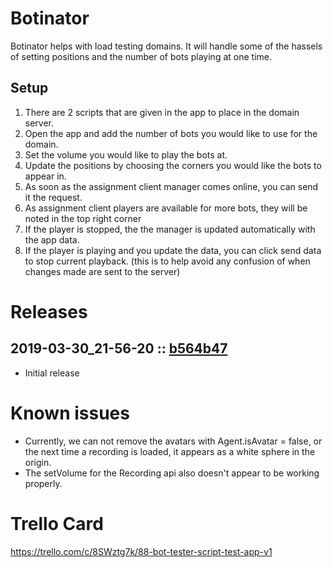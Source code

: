 # Botinator
Botinator helps with load testing domains.  It will handle some of the hassels of setting positions and the number of bots playing at one time. 

## Setup
1. There are 2 scripts that are given in the app to place in the domain server. 
2. Open the app and add the number of bots you would like to use for the domain.
3. Set the volume you would like to play the bots at.  
4. Update the positions by choosing the corners you would like the bots to appear in. 
5. As soon as the assignment client manager comes online, you can send it the request. 
6. As assignment client players are available for more bots, they will be noted in the top right corner
7. If the player is stopped, the the manager is updated automatically with the app data. 
8. If the player is playing and you update the data, you can click send data to stop current playback. (this is to help avoid any confusion of when changes made are sent to the server)

# Releases

## 2019-03-30_21-56-20 :: [b564b47](https://github.com/highfidelity/hifi-content/commit/b564b47)
- Initial release

# Known issues
- Currently, we can not remove the avatars with Agent.isAvatar = false, or the next time a recording is loaded, it appears as a white sphere in the origin.
- The setVolume for the Recording api also doesn't appear to be working properly. 

# Trello Card
https://trello.com/c/8SWztg7k/88-bot-tester-script-test-app-v1

